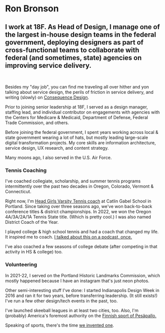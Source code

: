 <script context="module">
	/**
	 * @type {import('@sveltejs/kit').Load}
	 */
	export async function load({ fetch }) {
		const res = await fetch(`/posts.json`);
		const posts = await res.json();

		return {
			props: {
				posts
			}
		};
	}
</script>

<script>
	import Seo from '$lib/Seo.svelte';
	import BlogSummary from '$lib/BlogSummary.svelte';
	import { variables } from '$lib/variables';
	export let posts;

	const postsToShow = 3;
	$: blogPosts = posts.slice(0, postsToShow);
</script>

<!-- TODO UPDATE THE SEO INFO -->
<Seo title="Ron Bronson" description={variables.siteDescription} path="/" openGraphImage=""/>

# Ron Bronson

<h2>I work at 18F. As Head of Design, I manage one of the largest in-house design teams in the federal government, deploying designers as part of cross-functional teams to collaborate with federal (and sometimes, state) agencies on improving service delivery.</h2>
<br />

Besides my "day job", you can find me traveling all over hither and yon talking about service design, the perils of friction in service delivery, and writing (slowly) on [Consequence Design](https://qx-tina.vercel.app/docs/getting-started/).

Prior to joining senior leadership at 18F, I served as a design manager, staffing lead, and individual contributor on engagements with agencies with the Centers for Medicare & Medicaid, Department of Defense, Federal Trade Commission, and others. 

Before joining the federal government, I spent years working across local & state government wearing a lot of hats, but mostly leading large-scale digital transformation projects. My core skills are information architecture, service design, UX research, and content strategy. 


Many moons ago, I also served in the U.S. Air Force.

<h3> Tennis Coaching </h3>

I've coached collegiate, scholarship, and summer tennis programs intermittently over the past two decades in Oregon, Colorado, Vermont & Connecticut. 

Right now, I'm [Head Girls Varsity Tennis coach](https://www.maxpreps.com/or/portland/catlin-gabel-eagles/tennis/girls/spring/schedule/) at Catlin Gabel School in Portland. Since taking over three seasons ago, we've won back-to-back conference titles & district championships. In 2022, we won the Oregon 4A/3A/2A/1A Tennis State title. (Which is pretty cool.) I was also named District Coach of the Year.

I played college & high school tennis and had a coach that changed my life. It inspired me to coach. [I talked about this on a podcast, once.](https://podcasts.apple.com/fi/podcast/2-mr-van-blake-pes%C3%A4pallo-consequence-design-with-ron/id1543988908?i=1000523670103)

I've also coached a few seasons of college debate (after competing in that activity in HS & college) too.

<h3> Volunteering </h3>

In 2021-22, I served on the Portland Historic Landmarks Commission, which mostly happened because I have an instagram that's just neon photos.

Other semi-interesting stuff I've done: I started Indianapolis Design Week in 2016 and ran it for two years, before transferring leadership. (It still exists!) I've run a few other design/tech events in the past, too. 

I've launched skeeball leagues in at least two cities, too. Also, I'm (probably) America's foremost authority on the [Finnish sport of Pesäpallo.](https://www.superpesis.fi/uutiset/yhdysvaltalainen-ron-bronson-toteutti-unelmansa-ja-matkusti-suomeen-katsomaan-pesapalloa/) 

Speaking of sports, there's the time [we invented one](https://toccer.tumblr.com/). 

<!-- ## Get started

Get up and running with this site really fast! For an [opinionated
quickstart](/blog/initial-setup), you need to have

- clicked "use this template" in [GitHub]({variables.github}), so you have your own copy of
  this repository, and cloned it to your own computer
- set up a free account on Netlify ready for [deployment](/blog/deployment) (other static site hosting options
  are fine if you know how)
- thought about whether you are happy writing blog content in files in
  GitHub, or prefer to use a [CMS](/blog/cms) for web-based writing.
- thought about whether this template has the right site sections
  (home/blog/about) for you, or if you need extra pages

While this template is still under development, these docs assume that you:

- are vaguely familiar with basic git commands (clone, add, commit, push) and GitHub
- know how to edit HTML/JavaScript files on your computer (even if you don't fully
  understand what they mean)
- are able to set up a working NodeJS environment on your computer.

More comprehensive beginner documentation is coming soon, and if you get stuck feel free to [contact
us](mailto:hi@codexfelis.dev) for help or [raise an issue in GitHub]({variables.github}/issues). 

<a class=emph href="/blog/initial-setup">
Get started!
</a>

## [Recent blog posts](/blog)

{#each blogPosts as blogPost}
<BlogSummary {blogPost} />
{/each} 
-->
